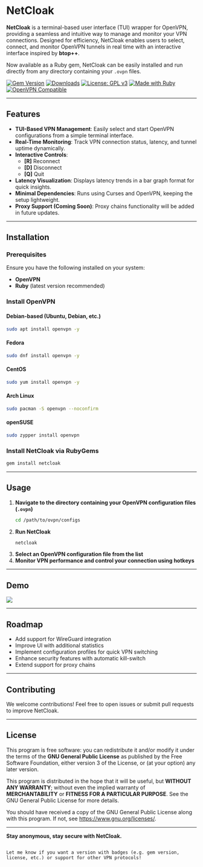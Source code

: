 # NetCloak

**NetCloak** is a terminal-based user interface (TUI) wrapper for OpenVPN, providing a seamless and intuitive way to manage and monitor your VPN connections. Designed for efficiency, NetCloak enables users to select, connect, and monitor OpenVPN tunnels in real time with an interactive interface inspired by **btop++**.

Now available as a Ruby gem, NetCloak can be easily installed and run directly from any directory containing your `.ovpn` files.

[![Gem Version](https://badge.fury.io/rb/netcloak.svg)](https://badge.fury.io/rb/netcloak)
[![Downloads](https://img.shields.io/gem/dt/netcloak.svg)](https://rubygems.org/gems/netcloak)
[![License: GPL v3](https://img.shields.io/badge/License-GPLv3-blue.svg)](https://www.gnu.org/licenses/gpl-3.0)
[![Made with Ruby](https://img.shields.io/badge/Made%20with-Ruby-red.svg)](https://www.ruby-lang.org)
[![OpenVPN Compatible](https://img.shields.io/badge/OpenVPN-Compatible-brightgreen.svg)](https://openvpn.net/)

---

## Features

- **TUI-Based VPN Management**: Easily select and start OpenVPN configurations from a simple terminal interface.
- **Real-Time Monitoring**: Track VPN connection status, latency, and tunnel uptime dynamically.
- **Interactive Controls**:
  - **[R]** Reconnect
  - **[D]** Disconnect
  - **[Q]** Quit
- **Latency Visualization**: Displays latency trends in a bar graph format for quick insights.
- **Minimal Dependencies**: Runs using Curses and OpenVPN, keeping the setup lightweight.
- **Proxy Support (Coming Soon)**: Proxy chains functionality will be added in future updates.

---

## Installation

### Prerequisites

Ensure you have the following installed on your system:

- **OpenVPN**
- **Ruby** (latest version recommended)

### Install OpenVPN

#### Debian-based (Ubuntu, Debian, etc.)
```sh
sudo apt install openvpn -y
```

#### Fedora
```sh
sudo dnf install openvpn -y
```

#### CentOS
```sh
sudo yum install openvpn -y
```

#### Arch Linux
```sh
sudo pacman -S openvpn --noconfirm
```

#### openSUSE
```sh
sudo zypper install openvpn
```

### Install NetCloak via RubyGems

```sh
gem install netcloak
```

---

## Usage

1. **Navigate to the directory containing your OpenVPN configuration files (`.ovpn`)**
   ```sh
   cd /path/to/ovpn/configs
   ```
2. **Run NetCloak**
   ```sh
   netcloak
   ```
3. **Select an OpenVPN configuration file from the list**
4. **Monitor VPN performance and control your connection using hotkeys**

---

## Demo

<img src="https://i.imgur.com/UvHNBof.gif"/>

---

## Roadmap

- Add support for WireGuard integration
- Improve UI with additional statistics
- Implement configuration profiles for quick VPN switching
- Enhance security features with automatic kill-switch
- Extend support for proxy chains

---

## Contributing

We welcome contributions! Feel free to open issues or submit pull requests to improve NetCloak.

---

## License

This program is free software: you can redistribute it and/or modify it under the terms of the **GNU General Public License** as published by the Free Software Foundation, either version 3 of the License, or (at your option) any later version.

This program is distributed in the hope that it will be useful, but **WITHOUT ANY WARRANTY**; without even the implied warranty of **MERCHANTABILITY** or **FITNESS FOR A PARTICULAR PURPOSE**. See the GNU General Public License for more details.

You should have received a copy of the GNU General Public License along with this program. If not, see <https://www.gnu.org/licenses/>.

---

**Stay anonymous, stay secure with NetCloak.**
```

Let me know if you want a version with badges (e.g. gem version, license, etc.) or support for other VPN protocols!
